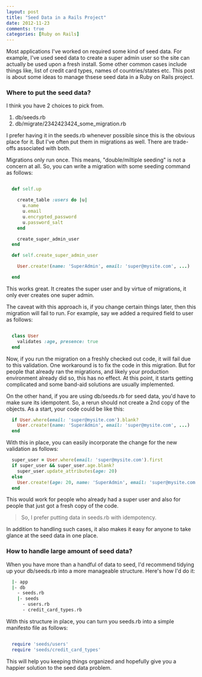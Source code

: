 ```yaml
---
layout: post
title: "Seed Data in a Rails Project"
date: 2012-11-23
comments: true
categories: [Ruby on Rails]
---
```


Most applications I've worked on required some kind of seed data. For example, I've used seed data to create a super admin user so the site can actually be used upon a fresh install. Some other common cases include things like, list of credit card types, names of countries/states etc. This post is about some ideas to manage thsese seed data in a Ruby on Rails project.

### Where to put the seed data?

I think you have 2 choices to pick from.

1. db/seeds.rb
2. db/migrate/2342423424_some_migration.rb

I prefer having it in the seeds.rb whenever possible since this is the obvious place for it. But I've often put them in migrations as well. There are trade-offs associated with both.

Migrations only run once. This means, "double/miltiple seeding" is not a concern at all. So, you can write a migration with some seeding command as follows:


```ruby Migration CreateUsers

  def self.up

    create_table :users do |u|
      u.name
      u.email
      u.encrypted_password
      u.password_salt
    end

    create_super_admin_user
  end

  def self.create_super_admin_user

    User.create!(name: 'SuperAdmin', email: 'super@mysite.com', ...)

  end
```

This works great. It creates the super user and by virtue of migrations, it only ever creates one super admin.

The caveat with this approach is, if you change certain things later, then this migration will fail to run. For example, say we added a required field to user as follows:

```ruby User

  class User
    validates :age, presence: true
  end

```

Now, if you run the migration on a freshly checked out code, it will fail due to this validation. One workaround is to fix the code in this migration. But for people that already ran the migrations, and likely your production environment already did so, this has no effect. At this point, it starts getting complicated and some band-aid solutions are usually implemented.

On the other hand, if you are using db/seeds.rb for seed data, you'd have to make sure its idempotent. So, a rerun should not create a 2nd copy of the objects. As a start, your code could be like this:


```ruby db/seeds.rb
  if User.where(email: 'super@mysite.com').blank?
    User.create!(name: 'SuperAdmin', email: 'super@mysite.com', ...)
  end
```

With this in place, you can easily incorporate the change for the new validation as follows:

```ruby db/seeds.rb
  super_user = User.where(email: 'super@mysite.com').first
  if super_user && super_user.age.blank?
    super_user.update_attributes(age: 20)
  else
    User.create!(age: 20, name: 'SuperAdmin', email: 'super@mysite.com', ...)
  end
```

This would work for people who already had a super user and also for people that just got a fresh copy of the code.

> So, I prefer putting data in seeds.rb with idempotency.

In addition to handling such cases, it also makes it easy for anyone to take glance at the seed data in one place.

### How to handle large amount of seed data?

When you have more than a handful of data to seed, I'd recommend tidying up your db/seeds.rb into a more manageable structure. Here's how I'd do it:

```bash File organization
  |- app
  |- db
    - seeds.rb
    |- seeds
      - users.rb
      - credit_card_types.rb
```

With this structure in place, you can turn you seeds.rb into a simple manifesto file as follows:

```ruby seeds.rb

  require 'seeds/users'
  require 'seeds/credit_card_types'

```

This will help you keeping things organized and hopefully give you a happier solution to the seed data problem.




